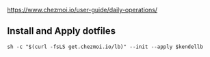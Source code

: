 https://www.chezmoi.io/user-guide/daily-operations/
## Install and Apply dotfiles
`sh -c "$(curl -fsLS get.chezmoi.io/lb)" --init --apply $kendellb`
